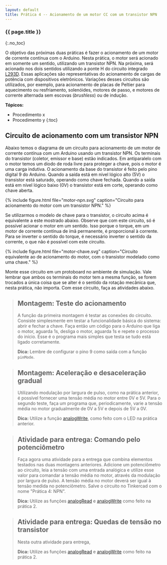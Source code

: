 ```yaml
---
layout: default
title: Prática 4 -- Acionamento de um motor CC com um transistor NPN
---
```



### {{ page.title }}
{:.no_toc}


O objetivo das próximas duas práticas é fazer o acionamento de um motor de
corrente contínua com o Arduino. Nesta prática, o motor será acionado em
somente um sentido, utilizando um transistor NPN. Na próxima, será acionado
nos dois sentidos utilizando a ponte H do circuito integrado [L293D].
Essas aplicações são representativas do acionamento de cargas de potência
com dispositivos eletrônicos. Variações desses circuitos são utilizados, por
exemplo, para acionamento de placas de Peltier para aquecimento ou resfriamento,
solenóides, motores de passo, e motores de corrente alternada sem escovas
(_brushless_) ou de indução.

**Tópicos:**
* Procedimento x
* Procedimento y
{:toc}


Circuito de acionamento com um transistor NPN
---------------------------------------------

Abaixo temos o diagrama de um circuito para acionamento de um motor de corrente
contínua com um Arduino usando um transistor NPN. Os terminais do transistor
(coletor, emissor e base) estão indicados. Em antiparalelo com o motor temos
um diodo de roda livre para proteger a chave, pois o motor é uma carga indutiva.
O acionamento da base do transistor é feito pelo pino digital 9 do Arduino.
Quando a saída está em nível lógico alto (5V) o transistor está saturado,
operando como chave fechada. Quando a saída está em nível lógico baixo (0V) o
transistor está em corte, operando como chave aberta.

{%
   include figure.html
   file="motor-npn.svg"
   caption="Circuito para acionamento do motor com um transistor NPN."
%}

Se utilizarmos o modelo de chave para o transistor, o circuito acima é 
equivalente a este mostrado abaixo. Observe que com este circuito, só é
possível acionar o motor em um sentido. Isso porque o torque, em um motor
de corrente contínua de ímã permanente, é proporcional à corrente. Para se
inverter o sentido do torque, é necessário inverter o sentido da corrente,
o que não é possível com este circuito.

{%
   include figure.html
   file="motor-chave.svg"
   caption="Circuito equivalente ao de acionamento do motor, 
            com o transistor modelado como uma chave."
%}

Monte esse circuito em um protoboard no ambiente de simulação. Vale lembrar que
ambos os terminais do motor tem a mesma função, se forem trocados a única coisa
que se alter é o sentido da rotação mecânica que, nesta prática, não importa.
Com esse circuito, faça as atividades abaixo.

> ## Montagem: Teste do acionamento
>
> A função da primeira montagem é testar as conexões do circuito. Consiste
> simplesmente em testar a funcionalidade básica do sistema: abrir e fechar
> a chave. Faça então um código para o Arduino que liga o motor, aguarda 1s, 
> desliga o motor, aguarda 1s e repete o processo do início. Esse é o programa
> mais simples que testa se tudo está ligado corretamente.
>
> **Dica:** Lembre de configurar o pino 9 como saída com a função `pinMode`.


> ## Montagem: Aceleração e desaceleração gradual
>
> Utilizando modulação por largura de pulso, como na prática anterior, é 
> possível fornecer uma tensão média no motor entre 0V e 5V. Para o segundo 
> teste, faça um programa que, periodicamente, varie a tensão média no motor
> gradualmente de 0V a 5V e depois de 5V a 0V.
> 
> **Dica:** Utilize a função [analogWrite], como feito com o LED na prática
> anterior.


> ## Atividade para entrega: Comando pelo potenciômetro
>
> Faça agora uma atividade para a entrega que combina elementos testados 
> nas duas montagens anteriores. Adicione um potenciômetro ao circuito, leia
> a tensão com uma entrada analógica e utilize esse valor para comandar a 
> tensão média no motor, através da modulação por largura de pulso. A tensão 
> média no motor deverá ser igual à tensão medida no potenciômetro.
> Salve o circuito no Tinkercad com o nome "Prática 4: NPN". 
> 
> **Dica:** Utilize as funções [analogRead] e [analogWrite] como feito na 
> prática 2.

> ## Atividade para entrega: Quedas de tensão no transistor
>
> Nesta outra atividade para entrega, 
> 
> **Dica:** Utilize as funções [analogRead] e [analogWrite] como feito na 
> prática 2.

[L293D]: https://www.ti.com/lit/ds/symlink/l293.pdf

[analogWrite]: https://www.arduino.cc/en/Reference/AnalogWrite
[analogRead]: https://www.arduino.cc/en/Reference/AnalogRead
[map]: https://www.arduino.cc/en/Reference/map
